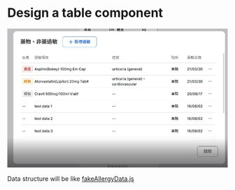 # Design a table component

![](./test1.JPG)

Data structure will be like [fakeAllergyData.js](./src/fakeAllergyData.js)
